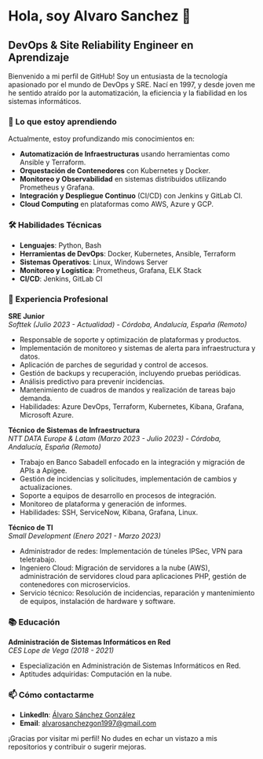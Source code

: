 # Hola, soy Alvaro Sanchez 👋

## DevOps & Site Reliability Engineer en Aprendizaje

Bienvenido a mi perfil de GitHub! Soy un entusiasta de la tecnología apasionado por el mundo de DevOps y SRE. Nací en 1997, y desde joven me he sentido atraído por la automatización, la eficiencia y la fiabilidad en los sistemas informáticos.

### 🌱 Lo que estoy aprendiendo
Actualmente, estoy profundizando mis conocimientos en:
- **Automatización de Infraestructuras** usando herramientas como Ansible y Terraform.
- **Orquestación de Contenedores** con Kubernetes y Docker.
- **Monitoreo y Observabilidad** en sistemas distribuidos utilizando Prometheus y Grafana.
- **Integración y Despliegue Continuo** (CI/CD) con Jenkins y GitLab CI.
- **Cloud Computing** en plataformas como AWS, Azure y GCP.

### 🛠️ Habilidades Técnicas
- **Lenguajes**: Python, Bash
- **Herramientas de DevOps**: Docker, Kubernetes, Ansible, Terraform
- **Sistemas Operativos**: Linux, Windows Server
- **Monitoreo y Logística**: Prometheus, Grafana, ELK Stack
- **CI/CD**: Jenkins, GitLab CI

### 💼 Experiencia Profesional

**SRE Junior**  
_Softtek (Julio 2023 - Actualidad) - Córdoba, Andalucía, España (Remoto)_  
- Responsable de soporte y optimización de plataformas y productos.
- Implementación de monitoreo y sistemas de alerta para infraestructura y datos.
- Aplicación de parches de seguridad y control de accesos.
- Gestión de backups y recuperación, incluyendo pruebas periódicas.
- Análisis predictivo para prevenir incidencias.
- Mantenimiento de cuadros de mandos y realización de tareas bajo demanda.
- Habilidades: Azure DevOps, Terraform, Kubernetes, Kibana, Grafana, Microsoft Azure.

**Técnico de Sistemas de Infraestructura**  
_NTT DATA Europe & Latam (Marzo 2023 - Julio 2023) - Córdoba, Andalucía, España (Remoto)_  
- Trabajo en Banco Sabadell enfocado en la integración y migración de APIs a Apigee.
- Gestión de incidencias y solicitudes, implementación de cambios y actualizaciones.
- Soporte a equipos de desarrollo en procesos de integración.
- Monitoreo de plataforma y generación de informes.
- Habilidades: SSH, ServiceNow, Kibana, Grafana, Linux.

**Técnico de TI**  
_Small Development (Enero 2021 - Marzo 2023)_  
- Administrador de redes: Implementación de túneles IPSec, VPN para teletrabajo.
- Ingeniero Cloud: Migración de servidores a la nube (AWS), administración de servidores cloud para aplicaciones PHP, gestión de contenedores con microservicios.
- Servicio técnico: Resolución de incidencias, reparación y mantenimiento de equipos, instalación de hardware y software.


### 📚 Educación

**Administración de Sistemas Informáticos en Red**  
_CES Lope de Vega (2018 - 2021)_  
- Especialización en Administración de Sistemas Informáticos en Red.
- Aptitudes adquiridas: Computación en la nube.


### 📫 Cómo contactarme

- **LinkedIn**: [Álvaro Sánchez González](https://www.linkedin.com/in/%C3%A1lvaro-s%C3%A1nchez-gonz%C3%A1lez-9325b81a9/)
- **Email**: [alvarosanchezgon1997@gmail.com](mailto:alvarosanchezgon1997@gmail.com)

¡Gracias por visitar mi perfil! No dudes en echar un vistazo a mis repositorios y contribuir o sugerir mejoras.

